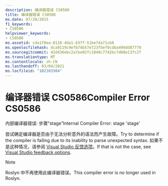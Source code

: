 ```yaml
---
description: 编译器错误 CS0586
title: 编译器错误 CS0586
ms.date: 07/20/2015
f1_keywords:
- CS0586
helpviewer_keywords:
- CS0586
ms.assetid: cda1f0ea-8118-4da1-b37f-51be7da71cb8
ms.openlocfilehash: dca9119c9efb74b57e723fbef0cdba499dd87770
ms.sourcegitcommit: 42d436ebc2a7ee02fc1848c7742bc7d80e13fc2f
ms.translationtype: MT
ms.contentlocale: zh-CN
ms.lasthandoff: 03/04/2021
ms.locfileid: "102103304"
---
```

# <a name="compiler-error-cs0586"></a><span data-ttu-id="a13ea-103">编译器错误 CS0586</span><span class="sxs-lookup"><span data-stu-id="a13ea-103">Compiler Error CS0586</span></span>

<span data-ttu-id="a13ea-104">内部编译器错误: 步骤“stage”</span><span class="sxs-lookup"><span data-stu-id="a13ea-104">Internal Compiler Error: stage 'stage'</span></span>

 <span data-ttu-id="a13ea-105">尝试确定编译器是否由于无法分析意外的语法而产生故障。</span><span class="sxs-lookup"><span data-stu-id="a13ea-105">Try to determine if the compiler is failing due to its inability to parse unexpected syntax.</span></span> <span data-ttu-id="a13ea-106">如果不是这种情况，请参阅 [Visual Studio 反馈选项](/visualstudio/ide/feedback-options)。</span><span class="sxs-lookup"><span data-stu-id="a13ea-106">If that is not the case, see [Visual Studio feedback options](/visualstudio/ide/feedback-options).</span></span>

> [!NOTE]
> <span data-ttu-id="a13ea-107">Roslyn 中不再使用此编译器错误。</span><span class="sxs-lookup"><span data-stu-id="a13ea-107">This compiler error is no longer used in Roslyn.</span></span>
